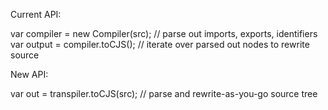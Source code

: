 Current API:

var compiler = new Compiler(src);  // parse out imports, exports, identifiers
var output = compiler.toCJS();  // iterate over parsed out nodes to rewrite source

New API:

var out = transpiler.toCJS(src);  // parse and rewrite-as-you-go source tree
